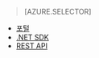 ﻿> [AZURE.SELECTOR]
- [포털](/documentation/articles/media-services-manage-content/)
- [.NET SDK](/documentation/articles/media-services-dotnet-upload-files/)
- [REST API](/documentation/articles/media-services-rest-upload-files/)

<!--HONumber=47-->
